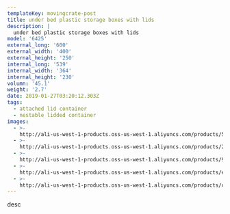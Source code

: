 ```yaml
---
templateKey: movingcrate-post
title: under bed plastic storage boxes with lids
description: |
  under bed plastic storage boxes with lids
model: '6425'
external_long: '600'
external_width: '400'
external_height: '250'
internal_long: '539'
internal_width: '364'
internal_height: '230'
volumn: '45.1'
weight: '2.7'
date: 2019-01-27T03:20:12.303Z
tags:
  - attached lid container
  - nestable lidded container
images:
  - >-
    http://ali-us-west-1-products.oss-us-west-1.aliyuncs.com/products/53734ec17282467eabc5dee5061cecf3.jpg
  - >-
    http://ali-us-west-1-products.oss-us-west-1.aliyuncs.com/products/241eb544999b47e3adaf587fb7350337.jpg
  - >-
    http://ali-us-west-1-products.oss-us-west-1.aliyuncs.com/products/9375a94271444aadb7368d8db202a118.jpg
  - >-
    http://ali-us-west-1-products.oss-us-west-1.aliyuncs.com/products/e6a21e23ccdd4104b553bb2fa110746d.jpg
  - >-
    http://ali-us-west-1-products.oss-us-west-1.aliyuncs.com/products/c319e6916c654b7492e16ca34c01fc9a.jpg
---
```

desc
